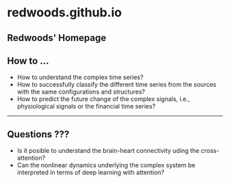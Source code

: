 # redwoods.github.io
## Redwoods' Homepage
## How to ...
- How to understand the complex time series?
- How to successfully classify the different time series from the sources with the same configurations and structures?
- How to predict the future change of the complex signals, i.e., physiological signals or the financial time series?
---
## Questions ???
- Is it posible to understand the brain-heart connectivity uding the cross-attention?
- Can the nonlinear dynamics underlying the complex system be interpreted in terms of deep learning with attention?
